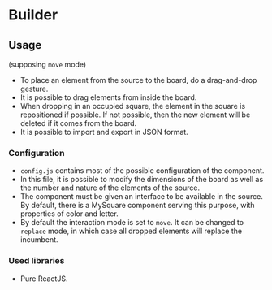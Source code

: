# Builder

## Usage
(supposing ```move``` mode)
* To place an element from the source to the board, do a drag-and-drop gesture.
* It is possible to drag elements from inside the board.
* When dropping in an occupied square, the element in the square is repositioned if possible. If not possible, then the new element will be deleted if it comes from the board.
* It is possible to import and export in JSON format.

### Configuration
* ```config.js``` contains most of the possible configuration of the component.
* In this file, it is possible to modify the dimensions of the board as well as the number and nature of the elements of the source.
* The component must be given an interface to be available in the source. By default, there is a MySquare component serving this purpose, with properties of color and letter.
* By default the interaction mode is set to ```move```. It can be changed to ```replace``` mode, in which case all dropped elements will replace the incumbent.

### Used libraries
* Pure ReactJS.